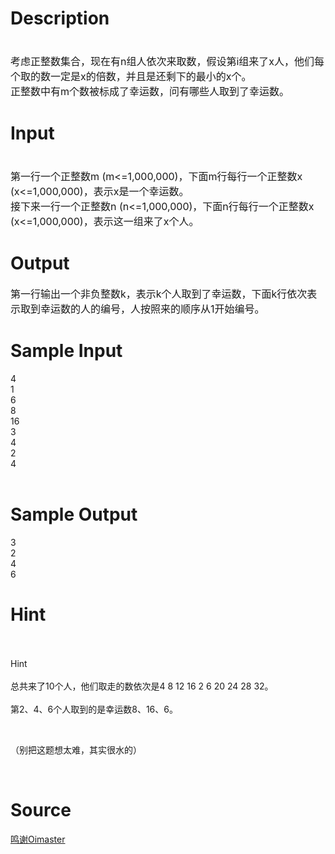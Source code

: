 
# Description

<div class="content"><p><span style="font-size: medium"><br/>
考虑正整数集合，现在有n组人依次来取数，假设第i组来了x人，他们每个取的数一定是x的倍数，并且是还剩下的最小的x个。<br/>
正整数中有m个数被标成了幸运数，问有哪些人取到了幸运数。</span></p>
<p></p></div>

# Input

<div class="content"><p><span style="font-size: medium"><br/>
第一行一个正整数m (m&lt;=1,000,000)，下面m行每行一个正整数x (x&lt;=1,000,000)，表示x是一个幸运数。<br/>
接下来一行一个正整数n (n&lt;=1,000,000)，下面n行每行一个正整数x (x&lt;=1,000,000)，表示这一组来了x个人。</span></p>
<p></p></div>

# Output

<div class="content"><p><span style="font-size: medium">第一行输出一个非负整数k，表示k个人取到了幸运数，下面k行依次表示取到幸运数的人的编号，人按照来的顺序从1开始编号。</span></p>
<p></p></div>

# Sample Input

<div class="content"><span class="sampledata">4<br/>
1<br/>
6<br/>
8<br/>
16<br/>
3<br/>
4<br/>
2<br/>
4<br/>
<br/>
</span></div>

# Sample Output

<div class="content"><span class="sampledata">3<br/>
2<br/>
4<br/>
6<br/>
</span></div>

# Hint

<div class="content"><p></p><p><br/><br/>
Hint<br/><br/>
总共来了10个人，他们取走的数依次是4 8 12 16 2 6 20 24 28 32。<br/><br/>
第2、4、6个人取到的是幸运数8、16、6。</p><br/>
<p>（别把这题想太难，其实很水的）</p><br/>
<p></p><p></p></div>

# Source

<div class="content"><p><a href="problemset.php?search=鸣谢Oimaster">鸣谢Oimaster</a></p></div>

